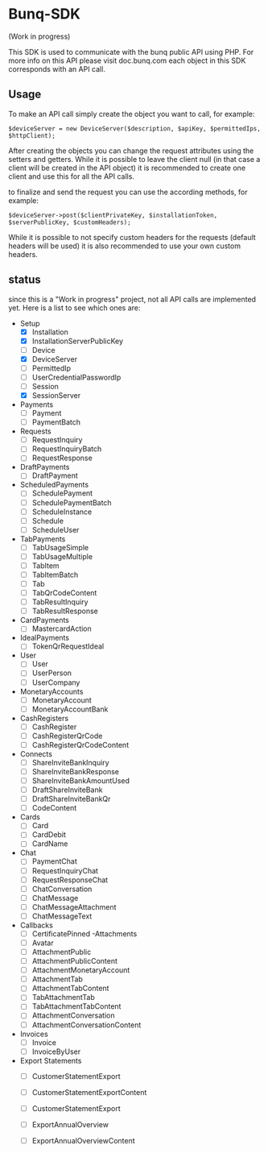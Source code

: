 # Bunq-SDK

(Work in progress)

This SDK is used to communicate with the bunq public API using PHP. For more info on this API please visit doc.bunq.com
each object in this SDK corresponds with an API call.

## Usage

To make an API call simply create the object you want to call, for example:

    $deviceServer = new DeviceServer($description, $apiKey, $permittedIps, $httpClient);

After creating the objects you can change the request attributes using the setters and getters.
While it is possible to leave the client null (in that case a client will be created in the API object) it is recommended to create one client and use this for all the API calls.

to finalize and send the request you can use the according methods, for example:

    $deviceServer->post($clientPrivateKey, $installationToken, $serverPublicKey, $customHeaders);

While it is possible to not specify custom headers for the requests (default headers will be used) it is also recommended to use your own custom headers. 

## status

since this is a "Work in progress" project, not all API calls are implemented yet.
Here is a list to see which ones are:

- Setup
	- [x] Installation
	- [x] InstallationServerPublicKey
	- [ ] Device
	- [x] DeviceServer
	- [ ] PermittedIp
	- [ ] UserCredentialPasswordIp
	- [ ] Session
	- [x] SessionServer
- Payments
    - [ ] Payment
    - [ ] PaymentBatch
- Requests
    - [ ] RequestInquiry
    - [ ] RequestInquiryBatch
    - [ ] RequestResponse
- DraftPayments
    - [ ] DraftPayment
- ScheduledPayments
    - [ ] SchedulePayment
    - [ ] SchedulePaymentBatch
    - [ ] ScheduleInstance
    - [ ] Schedule
    - [ ] ScheduleUser
- TabPayments
    - [ ] TabUsageSimple
    - [ ] TabUsageMultiple
    - [ ] TabItem
    - [ ] TabItemBatch
    - [ ] Tab
    - [ ] TabQrCodeContent
    - [ ] TabResultInquiry
    - [ ] TabResultResponse
- CardPayments
    - [ ] MastercardAction
- IdealPayments
    - [ ] TokenQrRequestIdeal
- User
    - [ ] User
    - [ ] UserPerson
    - [ ] UserCompany
- MonetaryAccounts
    - [ ] MonetaryAccount
    - [ ] MonetaryAccountBank
- CashRegisters
    - [ ] CashRegister
    - [ ] CashRegisterQrCode
    - [ ] CashRegisterQrCodeContent
- Connects
    - [ ] ShareInviteBankInquiry
    - [ ] ShareInviteBankResponse
    - [ ] ShareInviteBankAmountUsed
    - [ ] DraftShareInviteBank
    - [ ] DraftShareInviteBankQr
    - [ ] CodeContent
- Cards
    - [ ] Card
    - [ ] CardDebit
    - [ ] CardName
- Chat
    - [ ] PaymentChat
    - [ ] RequestInquiryChat
    - [ ] RequestResponseChat
    - [ ] ChatConversation
    - [ ] ChatMessage
    - [ ] ChatMessageAttachment
    - [ ] ChatMessageText
- Callbacks
    - [ ] CertificatePinned
-Attachments
    - [ ] Avatar
    - [ ] AttachmentPublic
    - [ ] AttachmentPublicContent
    - [ ] AttachmentMonetaryAccount
    - [ ] AttachmentTab
    - [ ] AttachmentTabContent
    - [ ] TabAttachmentTab
    - [ ] TabAttachmentTabContent
    - [ ] AttachmentConversation
    - [ ] AttachmentConversationContent
- Invoices
    - [ ] Invoice
    - [ ] InvoiceByUser
- Export Statements
    - [ ] CustomerStatementExport
    - [ ] CustomerStatementExportContent
    - [ ] CustomerStatementExport
    - [ ] ExportAnnualOverview
    - [ ] ExportAnnualOverviewContent
    